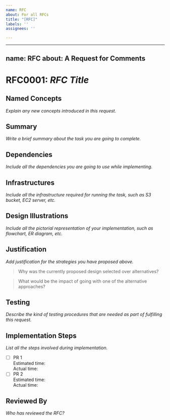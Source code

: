 ```yaml
---
name: RFC
about: For all RFCs
title: "[RFC]"
labels: ''
assignees: ''

---
```


---
name: RFC
about: A Request for Comments
---

# RFC0001: *RFC Title*

## Named Concepts
*Explain any new concepts introduced in this request.*

## Summary
*Write a brief summary about the task you are going to complete.*

## Dependencies
*Include all the dependencies you are going to use while implementing.*

## Infrastructures
*Include all the infrastructure required for running the task, such as S3 bucket, EC2 server, etc.*

## Design Illustrations
*Include all the pictorial representation of your implementation, such as flowchart, ER diagram, etc.*

## Justification
*Add justification for the strategies you have proposed above.*

> Why was the currently proposed design selected over alternatives?

> What would be the impact of going with one of the alternative approaches?

## Testing
*Describe the kind of testing procedures that are needed as part of fulfilling this request.*

## Implementation Steps
*List all the steps involved during implementation.*

- [ ] PR 1       
      Estimated time:  
      Actual time:  
- [ ] PR 2  
      Estimated time:  
      Actual time:  

## Reviewed By
*Who has reviewed the RFC?*
